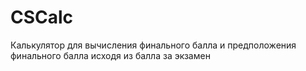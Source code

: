 # CSCalc
Калькулятор для вычисления финального балла и предположения финального балла исходя из балла за экзамен 
